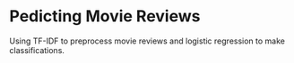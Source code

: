 # Pedicting Movie Reviews
Using TF-IDF to preprocess movie reviews and logistic regression to make classifications.
